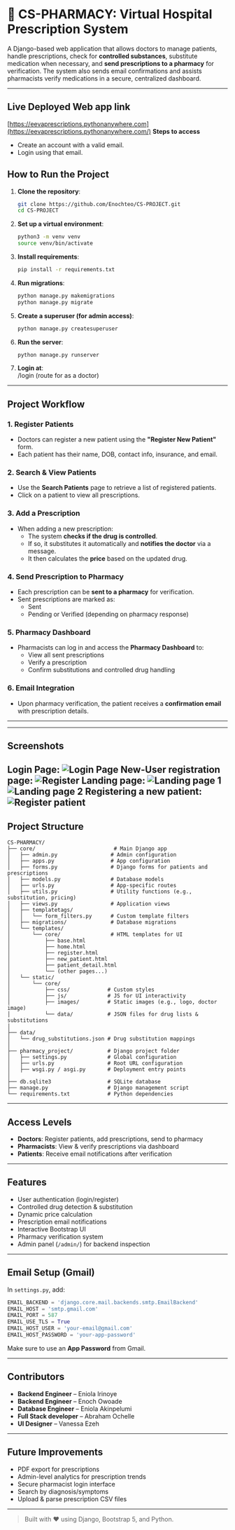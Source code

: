 
# 💊 CS-PHARMACY: Virtual Hospital Prescription System

A Django-based web application that allows doctors to manage patients, handle prescriptions, check for **controlled substances**, substitute medication when necessary, and **send prescriptions to a pharmacy** for verification. The system also sends email confirmations and assists pharmacists verify medications in a secure, centralized dashboard.

---
## Live Deployed Web app link
[https://eevaprescriptions.pythonanywhere.com](https://eevaprescriptions.pythonanywhere.com/)
**Steps to access**
- Create an account with a valid email.
- Login using that email.

##  How to Run the Project

1. **Clone the repository**:
   ```bash
   git clone https://github.com/Enochteo/CS-PROJECT.git
   cd CS-PROJECT
   ```

2. **Set up a virtual environment**:
   ```bash
   python3 -m venv venv
   source venv/bin/activate
   ```

3. **Install requirements**:
   ```bash
   pip install -r requirements.txt
   ```

4. **Run migrations**:
   ```bash
   python manage.py makemigrations
   python manage.py migrate
   ```

5. **Create a superuser (for admin access)**:
   ```bash
   python manage.py createsuperuser
   ```

6. **Run the server**:
   ```bash
   python manage.py runserver
   ```

7. **Login at**:  
   /login (route for as a doctor)

---

##  Project Workflow

### 1. Register Patients
- Doctors can register a new patient using the **"Register New Patient"** form.
- Each patient has their name, DOB, contact info, insurance, and email.

###  2. Search & View Patients
- Use the **Search Patients** page to retrieve a list of registered patients.
- Click on a patient to view all prescriptions.

### 3. Add a Prescription
- When adding a new prescription:
  - The system **checks if the drug is controlled**.
  - If so, it substitutes it automatically and **notifies the doctor** via a message.
  - It then calculates the **price** based on the updated drug.

###  4. Send Prescription to Pharmacy
- Each prescription can be **sent to a pharmacy** for verification.
- Sent prescriptions are marked as:
  -  Sent
  -  Pending or  Verified (depending on pharmacy response)

###  5. Pharmacy Dashboard
- Pharmacists can log in and access the **Pharmacy Dashboard** to:
  - View all sent prescriptions
  - Verify a prescription
  - Confirm substitutions and controlled drug handling

### 6. Email Integration
- Upon pharmacy verification, the patient receives a **confirmation email** with prescription details.

---
---
## Screenshots
Login Page:
![Login Page](<Screenshot 2025-06-16 at 5.16.23 PM.png>)
New-User registration page:
![Register](image.png)
Landing page:
![Landing page 1](image-1.png)
![Landing page 2](image-2.png)
Registering a new patient:
![Register patient](image-3.png)
---

##  Project Structure
```
CS-PHARMACY/
├── core/                         # Main Django app
│   ├── admin.py                 # Admin configuration
│   ├── apps.py                  # App configuration
│   ├── forms.py                 # Django forms for patients and prescriptions
│   ├── models.py                # Database models
│   ├── urls.py                  # App-specific routes
│   ├── utils.py                 # Utility functions (e.g., substitution, pricing)
│   ├── views.py                 # Application views
│   ├── templatetags/
│   │   └── form_filters.py      # Custom template filters
│   ├── migrations/              # Database migrations
│   └── templates/
│       └── core/                # HTML templates for UI
│           ├── base.html
│           ├── home.html
│           ├── register.html
│           ├── new_patient.html
│           ├── patient_detail.html
│           └── (other pages...)
│   └── static/
│       └── core/
│           ├── css/            # Custom styles
│           ├── js/             # JS for UI interactivity
│           ├── images/         # Static images (e.g., logo, doctor image)
│           └── data/           # JSON files for drug lists & substitutions
│
├── data/
│   └── drug_substitutions.json # Drug substitution mappings
│
├── pharmacy_project/           # Django project folder
│   ├── settings.py             # Global configuration
│   ├── urls.py                 # Root URL configuration
│   ├── wsgi.py / asgi.py       # Deployment entry points
│
├── db.sqlite3                  # SQLite database
├── manage.py                   # Django management script
└── requirements.txt            # Python dependencies

```
---

##  Access Levels

- **Doctors**: Register patients, add prescriptions, send to pharmacy
- **Pharmacists**: View & verify prescriptions via dashboard
- **Patients**: Receive email notifications after verification

---

## Features

-  User authentication (login/register)
-  Controlled drug detection & substitution
-  Dynamic price calculation
-  Prescription email notifications
-  Interactive Bootstrap UI
-  Pharmacy verification system
-  Admin panel (`/admin/`) for backend inspection

---

##  Email Setup (Gmail)

In `settings.py`, add:
```python
EMAIL_BACKEND = 'django.core.mail.backends.smtp.EmailBackend'
EMAIL_HOST = 'smtp.gmail.com'
EMAIL_PORT = 587
EMAIL_USE_TLS = True
EMAIL_HOST_USER = 'your-email@gmail.com'
EMAIL_HOST_PASSWORD = 'your-app-password'
```
Make sure to use an **App Password** from Gmail.

---

##  Contributors

- **Backend Engineer** – Eniola Irinoye
- **Backend Engineer** – Enoch  Owoade
- **Database Engineer** – Eniola Akinpelumi  
- **Full Stack developer** – Abraham Ochelle
- **UI Designer** – Vanessa Ezeh

---

##  Future Improvements

- PDF export for prescriptions  
- Admin-level analytics for prescription trends  
- Secure pharmacist login interface  
- Search by diagnosis/symptoms  
- Upload & parse prescription CSV files

---

> Built with ❤️ using Django, Bootstrap 5, and Python.
